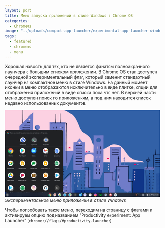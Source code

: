 ```yaml
---
layout: post
title: Меню запуска приложений в стиле Windows в Chrome OS
categories:
  - ChromeOs
image: "../uploads/compact-app-launcher/experimental-app-launcher-windows-like.png"
tags:
  - featured
  - chromeos
  - menu
---
```


Хорошая новость для тех, кто не является фанатом полноэкранного лаунчера с большим списком приложении. В Chrome OS стал доступен очередной экспериментальный флаг, который заменит стандартный лаунчер на компактное меню в стиле Windows. На данный момент иконки в меню отображаются исключительно в виде плитке, опции для отображения приложений в виде списка пока что нет. В верхней части меню доступен поиск по приложениям, а под ним находится список недавно использованных документов.

  ![Экспериментальное меню приложений](../uploads/compact-app-launcher/experimental-app-launcher-windows-like.png "Экспериментальное меню приложений в стиле Windows")
  _Экспериментальное меню приложений в стиле Windows_

Чтобы попробовать такое меню, переходим на страницу с флагами и активируем опцию под названием "Productivity experiment: App Launcher" (`chrome://flags/#productivity-launcher`)